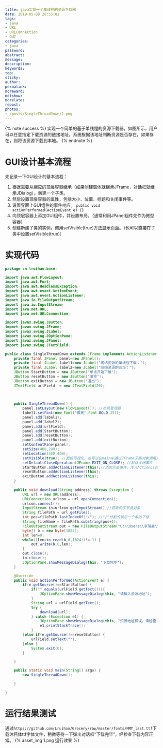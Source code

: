 ```yaml
---
title: java实现一个单线程的资源下载器
date: 2019-05-08 20:55:02
tags:
- java
- URL
- URLConnection
- GUI
categories:
- java
password:
abstract:
message:
description:
keywords:
top:
sticky:
author:
permalink:
noreward:
notshow:
norelate:
repost:
photos:
- /posts/SingleThreadDown/1.png
---
```



{% note success %}
实现一个简单的基于单线程的资源下载器，如图所示，用户可以任意指定下载资源的链接地址，系统根据该地址判断资源是否存在，如果存在，则将该资源下载到本地。
{% endnote %}


<!--more-->

# GUI设计基本流程
先记录一下GUI设计的基本流程：
1. 根据需要从相应的顶层容器继承（如果创建窗体就继承JFrame，对话框就继承JDialog），新建一个子类。
2. 然后设置顶层容器的属性，包括大小、位置、标题和关闭事件等。
3. 设置界面上GUI组件的事件响应。 `public void actionPerformed(ActionEvent e) {}`
4. 向顶层容器上添加GUI组件，并设置布局。（通常利用JPanel组件先作为微型容器）
5. 创建新建子类的实例，调用setVisible(true)方法显示页面。（也可以直接在子类中设置setVisible(true)）

# 实现代码

```java
package cn.lruihao.base;

import java.awt.FlowLayout;
import java.awt.Font;
import java.awt.HeadlessException;
import java.awt.event.ActionEvent;
import java.awt.event.ActionListener;
import java.io.FileOutputStream;
import java.io.InputStream;
import java.net.URL;
import java.net.URLConnection;

import javax.swing.JButton;
import javax.swing.JFrame;
import javax.swing.JLabel;
import javax.swing.JOptionPane;
import javax.swing.JPanel;
import javax.swing.JTextField;

public class SingleThreadDown extends JFrame implements ActionListener {
	private final JPanel panel=new JPanel();
	private final JLabel label1=new JLabel("网络资源的单线程下载：");
	private final JLabel label2=new JLabel("网络资源的网址：");
	JButton StartButton = new JButton("单击开始下载");
	JButton resetButton = new JButton("清空");
	JButton exitButton = new JButton("退出");
	JTextField urlField  = new JTextField(20);
	
	
	
	public SingleThreadDown() {
		panel.setLayout(new FlowLayout()); //布局管理器
		label1.setFont(new Font("雅黑",Font.BOLD,15));
		panel.add(label1);
		panel.add(label2);
		panel.add(urlField);
		panel.add(StartButton);
		panel.add(resetButton);
		panel.add(exitButton);
		setContentPane(panel);
		setSize(400,200);
		setLocation(400,400);
		setVisible(true); //面板可视化，也可以在main中通过JFrame子类对象调用方法设置
		setDefaultCloseOperation(JFrame.EXIT_ON_CLOSE); //默认关闭事件
		StartButton.addActionListener(this);//添加点击事件，传入ActionListener对象，由于子类继承了ActionListener接口，所以this
		resetButton.addActionListener(this);
		exitButton.addActionListener(this);
	}
	
	public void download(String address) throws Exception {
		URL url = new URL(address);
		URLConnection urlcon = url.openConnection();
		urlcon.connect();
		InputStream in=urlcon.getInputStream();//获取的字节流对象
		String filePath = url.getFile();
		int pos=filePath.lastIndexOf("/"); //"/"分割的最后一个串的下标
		String fileName = filePath.substring(pos+1);
		FileOutputStream out = new FileOutputStream("C:\\Users\\李瑞豪\\Desktop\\"+fileName);
		byte[] b = new byte[1024];
		int len=0;
		while((len=in.read(b,0,1024))!=-1) {
			out.write(b,0,len);
		}
		out.close();
		in.close();
		JOptionPane.showMessageDialog(this, "下载完毕");
	}

	@Override
	public void actionPerformed(ActionEvent e) {
		if(e.getSource()==StartButton) {
			if("".equals(urlField.getText())){
				JOptionPane.showMessageDialog(this, "请输入资源地址");
			}
			String url = urlField.getText();
			try {
				download(url);
			} catch (Exception e1) {
				JOptionPane.showMessageDialog(this, "资源地址有误，请检查~");
				e1.printStackTrace();
			}
		}else if(e.getSource()==resetButton) {
			urlField.setText("");
		}else {
			System.exit(0);
		}

	}

	public static void main(String[] args) {
		new SingleThreadDown();

	}

}
```

# 运行结果测试
通过`https://github.com/Lruihao/Grocery/raw/master/fonts/MMT_last.ttf`下载沐目体ttf字体文件，稍微等待一下弹出对话框“下载完毕”，经检查下载内容正常。
{% asset_img 1.png 运行效果 %}